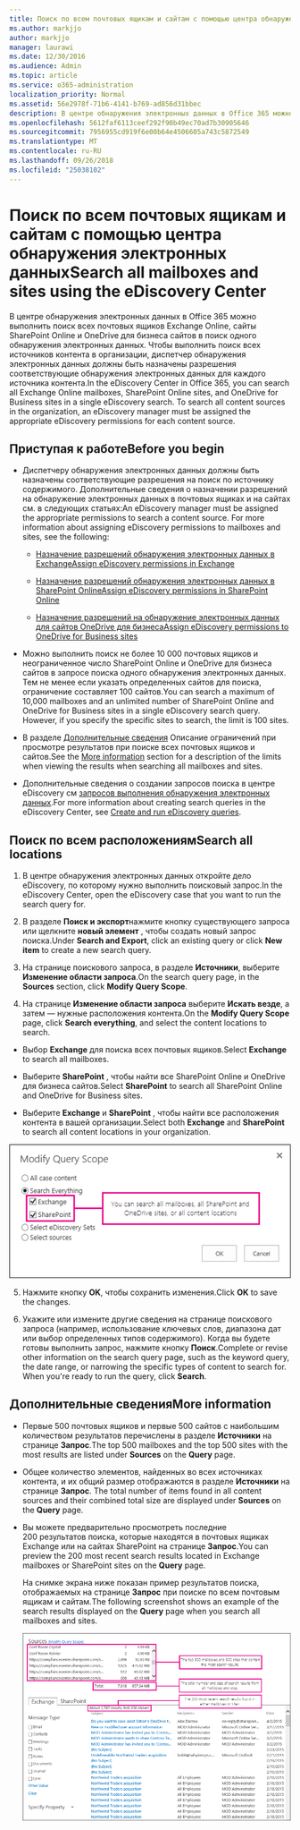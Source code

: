 ```yaml
---
title: Поиск по всем почтовых ящикам и сайтам с помощью центра обнаружения электронных данных
ms.author: markjjo
author: markjjo
manager: laurawi
ms.date: 12/30/2016
ms.audience: Admin
ms.topic: article
ms.service: o365-administration
localization_priority: Normal
ms.assetid: 56e2978f-71b6-4141-b769-ad856d31bbec
description: В центре обнаружения электронных данных в Office 365 можно выполнить поиск всех почтовых ящиков Exchange Online, сайты SharePoint Online и OneDrive для бизнеса сайтов в поиск одного обнаружения электронных данных. Чтобы выполнить поиск всех источников контента в организации, диспетчер обнаружения электронных данных должны быть назначены разрешения соответствующие обнаружения электронных данных для каждого источника контента.
ms.openlocfilehash: 5612faf6113ceef292f90b49ec70ad7b30905646
ms.sourcegitcommit: 7956955cd919f6e00b64e4506605a743c5872549
ms.translationtype: MT
ms.contentlocale: ru-RU
ms.lasthandoff: 09/26/2018
ms.locfileid: "25038102"
---
```

# <a name="search-all-mailboxes-and-sites-using-the-ediscovery-center"></a><span data-ttu-id="333cf-104">Поиск по всем почтовых ящикам и сайтам с помощью центра обнаружения электронных данных</span><span class="sxs-lookup"><span data-stu-id="333cf-104">Search all mailboxes and sites using the eDiscovery Center</span></span>

<span data-ttu-id="333cf-p102">В центре обнаружения электронных данных в Office 365 можно выполнить поиск всех почтовых ящиков Exchange Online, сайты SharePoint Online и OneDrive для бизнеса сайтов в поиск одного обнаружения электронных данных. Чтобы выполнить поиск всех источников контента в организации, диспетчер обнаружения электронных данных должны быть назначены разрешения соответствующие обнаружения электронных данных для каждого источника контента.</span><span class="sxs-lookup"><span data-stu-id="333cf-p102">In the eDiscovery Center in Office 365, you can search all Exchange Online mailboxes, SharePoint Online sites, and OneDrive for Business sites in a single eDiscovery search. To search all content sources in the organization, an eDiscovery manager must be assigned the appropriate eDiscovery permissions for each content source.</span></span> 
  
## <a name="before-you-begin"></a><span data-ttu-id="333cf-107">Приступая к работе</span><span class="sxs-lookup"><span data-stu-id="333cf-107">Before you begin</span></span>

- <span data-ttu-id="333cf-p103">Диспетчеру обнаружения электронных данных должны быть назначены соответствующие разрешения на поиск по источнику содержимого. Дополнительные сведения о назначении разрешений на обнаружение электронных данных в почтовых ящиках и на сайтах см. в следующих статьях:</span><span class="sxs-lookup"><span data-stu-id="333cf-p103">An eDiscovery manager must be assigned the appropriate permissions to search a content source. For more information about assigning eDiscovery permissions to mailboxes and sites, see the following:</span></span> 
    
  - [<span data-ttu-id="333cf-110">Назначение разрешений обнаружения электронных данных в Exchange</span><span class="sxs-lookup"><span data-stu-id="333cf-110">Assign eDiscovery permissions in Exchange</span></span>](https://go.microsoft.com/fwlink/p/?LinkId=526886)
    
  - [<span data-ttu-id="333cf-111">Назначение разрешений обнаружения электронных данных в SharePoint Online</span><span class="sxs-lookup"><span data-stu-id="333cf-111">Assign eDiscovery permissions in SharePoint Online</span></span>](https://go.microsoft.com/fwlink/p/?LinkId=526885)
    
  - [<span data-ttu-id="333cf-112">Назначение разрешений на обнаружение электронных данных для сайтов OneDrive для бизнеса</span><span class="sxs-lookup"><span data-stu-id="333cf-112">Assign eDiscovery permissions to OneDrive for Business sites</span></span>](assign-permissions-to-onedrive-for-business-sites.md)
    
- <span data-ttu-id="333cf-p104">Можно выполнить поиск не более 10 000 почтовых ящиков и неограниченное число SharePoint Online и OneDrive для бизнеса сайтов в запросе поиска одного обнаружения электронных данных. Тем не менее если указать определенных сайтов для поиска, ограничение составляет 100 сайтов.</span><span class="sxs-lookup"><span data-stu-id="333cf-p104">You can search a maximum of 10,000 mailboxes and an unlimited number of SharePoint Online and OneDrive for Business sites in a single eDiscovery search query. However, if you specify the specific sites to search, the limit is 100 sites.</span></span>
    
- <span data-ttu-id="333cf-115">В разделе [Дополнительные сведения](search-all-mailboxes-and-sites-with-ediscovery.md#moreinfo) Описание ограничений при просмотре результатов при поиске всех почтовых ящиков и сайтов.</span><span class="sxs-lookup"><span data-stu-id="333cf-115">See the [More information](search-all-mailboxes-and-sites-with-ediscovery.md#moreinfo) section for a description of the limits when viewing the results when searching all mailboxes and sites.</span></span> 
    
- <span data-ttu-id="333cf-116">Дополнительные сведения о создании запросов поиска в центре eDiscovery см [запросов выполнения обнаружения электронных данных](https://go.microsoft.com/fwlink/p/?LinkID=404032).</span><span class="sxs-lookup"><span data-stu-id="333cf-116">For more information about creating search queries in the eDiscovery Center, see [Create and run eDiscovery queries](https://go.microsoft.com/fwlink/p/?LinkID=404032).</span></span>
    
## <a name="search-all-locations"></a><span data-ttu-id="333cf-117">Поиск по всем расположениям</span><span class="sxs-lookup"><span data-stu-id="333cf-117">Search all locations</span></span>

1. <span data-ttu-id="333cf-118">В центре обнаружения электронных данных откройте дело eDiscovery, по которому нужно выполнить поисковый запрос.</span><span class="sxs-lookup"><span data-stu-id="333cf-118">In the eDiscovery Center, open the eDiscovery case that you want to run the search query for.</span></span>
    
2. <span data-ttu-id="333cf-119">В разделе **Поиск и экспорт**нажмите кнопку существующего запроса или щелкните **новый элемент** , чтобы создать новый запрос поиска.</span><span class="sxs-lookup"><span data-stu-id="333cf-119">Under **Search and Export**, click an existing query or click **New item** to create a new search query.</span></span> 
    
3. <span data-ttu-id="333cf-120">На странице поискового запроса, в разделе **Источники**, выберите **Изменение области запроса**.</span><span class="sxs-lookup"><span data-stu-id="333cf-120">On the search query page, in the **Sources** section, click **Modify Query Scope**.</span></span>
    
4. <span data-ttu-id="333cf-121">На странице **Изменение области запроса** выберите **Искать везде**, а затем — нужные расположения контента.</span><span class="sxs-lookup"><span data-stu-id="333cf-121">On the **Modify Query Scope** page, click **Search everything**, and select the content locations to search.</span></span>
    
  - <span data-ttu-id="333cf-122">Выбор **Exchange** для поиска всех почтовых ящиков.</span><span class="sxs-lookup"><span data-stu-id="333cf-122">Select **Exchange** to search all mailboxes.</span></span> 
    
  - <span data-ttu-id="333cf-123">Выберите **SharePoint** , чтобы найти все SharePoint Online и OneDrive для бизнеса сайтов.</span><span class="sxs-lookup"><span data-stu-id="333cf-123">Select **SharePoint** to search all SharePoint Online and OneDrive for Business sites.</span></span> 
    
  - <span data-ttu-id="333cf-124">Выберите **Exchange** и **SharePoint** , чтобы найти все расположения контента в вашей организации.</span><span class="sxs-lookup"><span data-stu-id="333cf-124">Select both **Exchange** and **SharePoint** to search all content locations in your organization.</span></span> 
    
![Поиск по всем почтовым ящикам и сайтам](media/e1f919ab-5596-43bb-a3c9-626cd41067b3.gif)
  
5. <span data-ttu-id="333cf-126">Нажмите кнопку **OK**, чтобы сохранить изменения.</span><span class="sxs-lookup"><span data-stu-id="333cf-126">Click **OK** to save the changes.</span></span> 
    
6. <span data-ttu-id="333cf-p105">Укажите или измените другие сведения на странице поискового запроса (например, использование ключевых слов, диапазона дат или выбор определенных типов содержимого). Когда вы будете готовы выполнить запрос, нажмите кнопку **Поиск**.</span><span class="sxs-lookup"><span data-stu-id="333cf-p105">Complete or revise other information on the search query page, such as the keyword query, the date range, or narrowing the specific types of content to search for. When you're ready to run the query, click **Search**.</span></span> 
    
## <a name="more-information"></a><span data-ttu-id="333cf-129">Дополнительные сведения</span><span class="sxs-lookup"><span data-stu-id="333cf-129">More information</span></span>
<span data-ttu-id="333cf-130"><a name="moreinfo"> </a></span><span class="sxs-lookup"><span data-stu-id="333cf-130"></span></span>

- <span data-ttu-id="333cf-131">Первые 500 почтовых ящиков и первые 500 сайтов с наибольшим количеством результатов перечислены в разделе **Источники** на странице **Запрос**.</span><span class="sxs-lookup"><span data-stu-id="333cf-131">The top 500 mailboxes and the top 500 sites with the most results are listed under **Sources** on the **Query** page.</span></span> 
    
- <span data-ttu-id="333cf-132">Общее количество элементов, найденных во всех источниках контента, и их общий размер отображаются в разделе **Источники** на странице **Запрос**. 
</span><span class="sxs-lookup"><span data-stu-id="333cf-132">The total number of items found in all content sources and their combined total size are displayed under **Sources** on the **Query** page.</span></span> 
    
- <span data-ttu-id="333cf-133">Вы можете предварительно просмотреть последние 200 результатов поиска, которые находятся в почтовых ящиках Exchange или на сайтах SharePoint на странице **Запрос**.</span><span class="sxs-lookup"><span data-stu-id="333cf-133">You can preview the 200 most recent search results located in Exchange mailboxes or SharePoint sites on the **Query** page.</span></span> 
    
    <span data-ttu-id="333cf-134">На снимке экрана ниже показан пример результатов поиска, отображаемых на странице **Запрос** при поиске по всем почтовым ящикам и сайтам.</span><span class="sxs-lookup"><span data-stu-id="333cf-134">The following screenshot shows an example of the search results displayed on the **Query** page when you search all mailboxes and sites.</span></span> 
    
    ![Снимок экрана с результатами поиска во всех расположениях](media/4bf430f6-41ab-4bf6-afa9-33c3f6fd8b16.gif)
  

